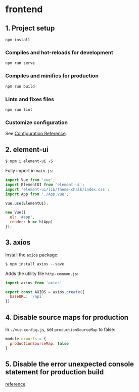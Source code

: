 # frontend

## 1. Project setup
```
npm install
```

### Compiles and hot-reloads for development
```
npm run serve
```

### Compiles and minifies for production
```
npm run build
```

### Lints and fixes files
```
npm run lint
```

### Customize configuration
See [Configuration Reference](https://cli.vuejs.org/config/).

## 2. element-ui

```shell
$ npm i element-ui -S
```

Fully import in `main.js`:

```javascript
import Vue from 'vue';
import ElementUI from 'element-ui';
import 'element-ui/lib/theme-chalk/index.css';
import App from './App.vue';

Vue.use(ElementUI);

new Vue({
  el: '#app',
  render: h => h(App)
});
```

## 3. axios

Install the `axios` package:

```shell
$ npm install axios --save
```

Adds the utility file `http-common.js`:

```javascript
import axios from 'axios'

export const AXIOS = axios.create({
  baseURL: `/api`
})
```

## 4. Disable source maps for production

In `./vue.config.js`, set `productionSourceMap` to false:

```javascript
module.exports = {
  productionSourceMap: false
}
```

## 5. Disable the error unexpected console statement for production build

[reference](https://stackoverflow.com/a/34215651/6086852)
